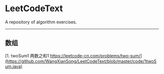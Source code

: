 # LeetCodeText
A repository of algorithm exercises.

---

## 数组 
[1. twoSum1 两数之和1 https://leetcode-cn.com/problems/two-sum/](https://github.com/WangXianSong/LeetCodeText/blob/master/code/1twoSum.java)
